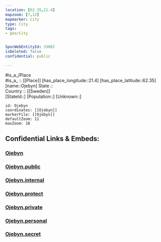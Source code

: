 ```yaml
---
location: [62.35,21.4] 
mapzoom: [7,12] 
mapmarker: city 
type: City
tags:
- geo/City


SpocWebEntityId: 33082
isDeleted: false
confidential: public

---
```

#is_a_/Place  
#is_a_ :: [[Place]] 
[has_place_longitude::21.4] 
[has_place_latitude::62.35] 
[name::Ojebyn] 
State ::  
Country :: [[Sweden]]  
[StateId::] 
[Population::] 
[Unknown::] 


```leaflet
id: Ojebyn
coordinates: [[Ojebyn]] 
markerFile: [[Ojebyn]] 
defaultZoom: 11 
maxZoom: 18
```


## Confidential Links & Embeds: 

### [Ojebyn](/_Standards/Earth/Continent/Europe/Europe~North/Finland/Provinces~Finland/Western_Finland/counties~Western_Finland/Ostrobothnia/City/Ojebyn.md) 

### [Ojebyn.public](/_public/Earth/Continent/Europe/Europe~North/Finland/Provinces~Finland/Western_Finland/counties~Western_Finland/Ostrobothnia/City/Ojebyn.public.md) 

### [Ojebyn.internal](/_internal/Earth/Continent/Europe/Europe~North/Finland/Provinces~Finland/Western_Finland/counties~Western_Finland/Ostrobothnia/City/Ojebyn.internal.md) 

### [Ojebyn.protect](/_protect/Earth/Continent/Europe/Europe~North/Finland/Provinces~Finland/Western_Finland/counties~Western_Finland/Ostrobothnia/City/Ojebyn.protect.md) 

### [Ojebyn.private](/_private/Earth/Continent/Europe/Europe~North/Finland/Provinces~Finland/Western_Finland/counties~Western_Finland/Ostrobothnia/City/Ojebyn.private.md) 

### [Ojebyn.personal](/_personal/Earth/Continent/Europe/Europe~North/Finland/Provinces~Finland/Western_Finland/counties~Western_Finland/Ostrobothnia/City/Ojebyn.personal.md) 

### [Ojebyn.secret](/_secret/Earth/Continent/Europe/Europe~North/Finland/Provinces~Finland/Western_Finland/counties~Western_Finland/Ostrobothnia/City/Ojebyn.secret.md)

